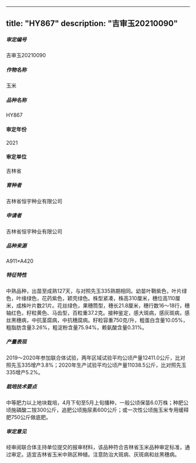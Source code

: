 
---
title: "HY867"
description: "吉审玉20210090"
---
##### 审定编号 
吉审玉20210090

##### 作物名称
玉米

##### 品种名称
HY867

#### 审定年份
2021	

#### 审定单位
吉林省

##### 育种者
吉林省恒宇种业有限公司

##### 申请者
吉林省恒宇种业有限公司

##### 品种来源
A911×A420

##### 特征特性
中熟品种，出苗至成熟127天，与对照先玉335熟期相同。幼苗叶鞘紫色，叶片绿色，叶缘绿色，花药紫色，颖壳绿色。株型紧凑，株高310厘米，穗位高110厘米，成株叶片数21片。花丝绿色，果穗筒型，穗长21.8厘米，穗行数16～18行，穗轴红色，籽粒黄色、马齿型，百粒重37.2克。接种鉴定，感大斑病，感灰斑病，感丝黑穗病，中抗茎腐病，中抗穗腐病。籽粒容重750克/升，粗蛋白含量10.05%，粗脂肪含量3.26%，粗淀粉含量75.94%，赖氨酸含量0.31%。

##### 产量表现
2019～2020年参加联合体试验，两年区域试验平均公顷产量12411.0公斤，比对照先玉335增产3.8%；2020年生产试验平均公顷产量11038.5公斤，比对照先玉335增产5.2%。

##### 栽培技术要点
中等肥力以上地块栽培，4月下旬至5月上旬播种，一般公顷保苗6.0万株；种肥公顷施磷酸二铵300公斤，追肥公顷施尿素600公斤；或一次性公顷施玉米专用缓释肥750公斤做底肥。

##### 审定意见
经审阅联合体主持单位提交的报审材料，该品种符合吉林省玉米品种审定标准，通过审定。适宜吉林省玉米中熟区种植。注意防治大斑病、灰斑病和丝黑穗病。


